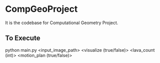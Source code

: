 # CompGeoProject
It is the codebase for Computational Geometry Project.

## To Execute

python main.py <input_image_path> <visualize (true/false)> <lava_count (int)> <motion_plan (true/false)>
